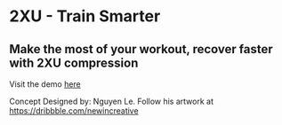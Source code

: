 # 2XU - Train Smarter

## Make the most of your workout, recover faster with 2XU compression

Visit the demo [here](https://jsgilberto.github.io/2XU/)


Concept Designed by: Nguyen Le.
Follow his artwork at https://dribbble.com/newincreative

